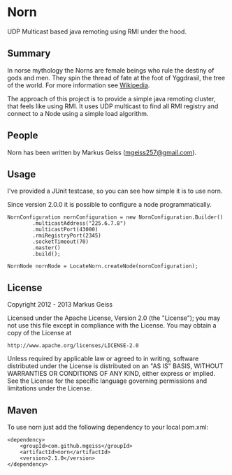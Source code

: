 Norn
====
UDP Multicast based java remoting using RMI under the hood.

Summary
-------
In norse mythology the Norns are female beings who rule the destiny of gods and
men. They spin the thread of fate at the foot of Yggdrasil, the tree of the
world. For more information see [Wikipedia](http://en.wikipedia.org/wiki/Norns).

The approach of this project is to provide a simple java remoting cluster, that
feels like using RMI. It uses UDP multicast to find all RMI registry and connect
to a Node using a simple load algorithm.

People
------
Norn has been written by Markus Geiss (mgeiss257@gmail.com).

Usage
-----
I've provided a JUnit testcase, so you can see how simple it is to use norn.

Since version 2.0.0 it is possible to configure a node programmatically.

    NornConfiguration nornConfiguration = new NornConfiguration.Builder()
            .multicastAddress("225.6.7.8")
            .multicastPort(43000)
            .rmiRegistryPort(2345)
            .socketTimeout(70)
            .master()
            .build();
    
    NornNode nornNode = LocateNorn.createNode(nornConfiguration);

License
-------
Copyright 2012 - 2013 Markus Geiss

Licensed under the Apache License, Version 2.0 (the "License");
you may not use this file except in compliance with the License.
You may obtain a copy of the License at

    http://www.apache.org/licenses/LICENSE-2.0

Unless required by applicable law or agreed to in writing, software
distributed under the License is distributed on an "AS IS" BASIS,
WITHOUT WARRANTIES OR CONDITIONS OF ANY KIND, either express or implied.
See the License for the specific language governing permissions and
limitations under the License.

Maven
-----
To use norn just add the following dependency to your local pom.xml:

    <dependency>
        <groupId>com.github.mgeiss</groupId>
        <artifactId>norn</artifactId>
        <version>2.1.0</version>
    </dependency>
